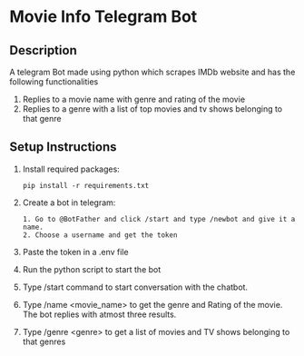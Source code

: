 # Movie Info Telegram Bot

## Description
A telegram Bot made using python which scrapes IMDb website and has the following functionalities
1. Replies to a movie name with genre and rating of the movie
2. Replies to a genre with a list of top movies and tv shows belonging to that genre

## Setup Instructions

1. Install required packages:

       pip install -r requirements.txt

2. Create a bot in telegram:

       1. Go to @BotFather and click /start and type /newbot and give it a name. 
       2. Choose a username and get the token 
3. Paste the token in a .env file 

4. Run the python script to start the bot

5. Type /start command to start conversation with the chatbot.

6. Type /name <movie_name> to get the genre and Rating of the movie. The bot replies with atmost three results.
7. Type /genre \<genre> to get a list of movies and TV shows belonging to that genres

